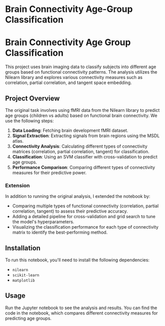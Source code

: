 # Brain Connectivity Age-Group Classification

# Brain Connectivity Age Group Classification

This project uses brain imaging data to classify subjects into different age groups based on functional connectivity patterns. The analysis utilizes the Nilearn library and explores various connectivity measures such as correlation, partial correlation, and tangent space embedding.

## Project Overview

The original task involves using fMRI data from the Nilearn library to predict age groups (children vs adults) based on functional brain connectivity. We use the following steps:

1. **Data Loading**: Fetching brain development fMRI dataset.
2. **Signal Extraction**: Extracting signals from brain regions using the MSDL atlas.
3. **Connectivity Analysis**: Calculating different types of connectivity matrices (correlation, partial correlation, tangent) for classification.
4. **Classification**: Using an SVM classifier with cross-validation to predict age groups.
5. **Performance Comparison**: Comparing different types of connectivity measures for their predictive power.

### Extension

In addition to running the original analysis, I extended the notebook by:
- Comparing multiple types of functional connectivity (correlation, partial correlation, tangent) to assess their predictive accuracy.
- Adding a detailed pipeline for cross-validation and grid search to tune the model's hyperparameters.
- Visualizing the classification performance for each type of connectivity matrix to identify the best-performing method.

## Installation

To run this notebook, you'll need to install the following dependencies:
- `nilearn`
- `scikit-learn`
- `matplotlib`

## Usage

Run the Jupyter notebook to see the analysis and results. You can find the code in the notebook, which compares different connectivity measures for predicting age groups.
